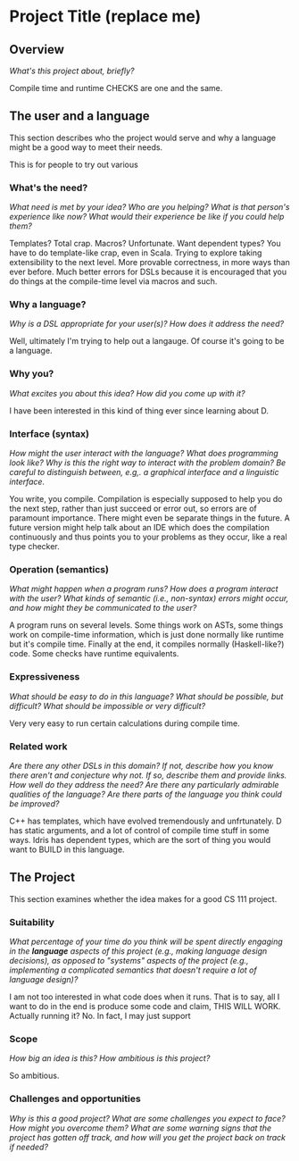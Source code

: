 # Project Title (replace me)

## Overview
_What's this project about, briefly?_

Compile time and runtime CHECKS are one and the same.

## The user and a language
This section describes who the project would serve and why a language might be a
good way to meet their needs.


This is for people to try out various 



### What's the need?
_What need is met by your idea? Who are you helping? What is that person's
experience like now? What would their experience be like if you could help 
them?_


Templates? Total crap. Macros? Unfortunate. Want dependent types? You have to do template-like crap, even in Scala.
Trying to explore taking extensibility to the next level.
More provable correctness, in more ways than ever before.
Much better errors for DSLs because it is encouraged that you do things at the compile-time level via macros and such.


### Why a language?
_Why is a DSL appropriate for your user(s)? How does it address the need?_


Well, ultimately I'm trying to help out a langauge. Of course it's going to be a language.


### Why you?
_What excites you about this idea? How did you come up with it?_


I have been interested in this kind of thing ever since learning about D.


### Interface (syntax)
_How might the user interact with the language? What does programming look 
like? Why is this the right way to interact with the problem domain? Be careful
to distinguish between, e.g,. a graphical interface and a linguistic interface._ 


You write, you compile. Compilation is especially supposed to help you do the next step,
rather than just succeed or error out, so errors are of paramount importance.
There might even be separate things in the future.
A future version might help talk about an IDE which does the compilation continuously and thus
points you to your problems as they occur, like a real type checker.


### Operation (semantics)
_What might happen when a program runs? How does a program interact with the
user? What kinds of semantic (i.e., non-syntax) errors might occur, and how 
might they be communicated to the user?_


A program runs on several levels. Some things work on ASTs, some things work on compile-time information,
which is just done normally like runtime but it's compile time.
Finally at the end, it compiles normally (Haskell-like?) code.
Some checks have runtime equivalents.



### Expressiveness
_What should be easy to do in this language? What should be possible, but
difficult? What should be impossible or very difficult?_


Very very easy to run certain calculations during compile time.



### Related work
_Are there any other DSLs in this domain? If not, describe how you know there
aren't and conjecture why not. If so, describe them and provide links. How well 
do they address the need? Are there any particularly admirable qualities of the
language? Are there parts of the language you think could be improved?_


C++ has templates, which have evolved tremendously and unfrtunately.
D has static arguments, and a lot of control of compile time stuff in some ways.
Idris has dependent types, which are the sort of thing you would want to
BUILD in this language.


## The Project
This section examines whether the idea makes for a good CS 111 project.


### Suitability
_What percentage of your time do you think will be spent directly engaging in
the **language** aspects of this project (e.g., making language design
decisions), as opposed to "systems" aspects of the project (e.g., implementing a
complicated semantics that doesn't require a lot of language design)?_


I am not too interested in what code does when it runs. That is to say,
all I want to do in the end is produce some code and claim, THIS WILL WORK.
Actually running it? No. In fact, I may just support 


### Scope
_How big an idea is this? How ambitious is this project?_

So ambitious.


### Challenges and opportunities
_Why is this a good project? What are some challenges you expect to face? How
might you overcome them? What are some warning signs that the project has gotten
off track, and how will you get the project back on track if needed?_



